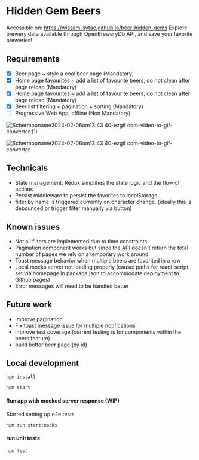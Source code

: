 # Hidden Gem Beers
Accessible on: https://wissam-sytac.github.io/beer-hidden-gems
Explore brewery data available through OpenBreweryDb API, and save your favorite breweries!

## Requirements
- [x] Beer page ~ style a cool beer page (Mandatory)
- [x] Home page favourites ~ add a list of favourite beers, do not clean after page reload  (Mandatory)
- [x] Home page favourites ~ add a list of favourite beers, do not clean after page reload  (Mandatory)
- [x] Beer list filtering + pagination + sorting (Mandatory)
- [ ] Progressive Web App, offline (Non Mandatory)

![Schermopname2024-02-06om13 43 40-ezgif com-video-to-gif-converter (1)](https://github.com/wissam-sytac/beer-hidden-gems/assets/42930136/e4f46399-d790-4980-9556-fb3969f05d35)

![Schermopname2024-02-06om13 43 40-ezgif com-video-to-gif-converter](https://github.com/wissam-sytac/beer-hidden-gems/assets/42930136/70a00a4f-420a-47a2-acb3-733b1765b486)

## Technicals
- State management: Redux simplifies the state logic and the flow of actions
- Persist middleware to persist the favorites to localStorage
- filter by name is triggered currently on character change. (ideally this is debounced or trigger filter manually via button)

## Known issues
- Not all filters are implemented due to time constraints
- Pagination component works but since the API doesn't return the total number of pages we rely on a temporary work around
- Toast message behavior when multiple beers are favorited in a row
- Local mocks server not loading properly (cause: paths for react-script set via homepage in package.json to accommodate deployment to Github pages)
- Error messages will need to be handled better

## Future work
- Improve pagination
- Fix toast message issue for multiple notifications
- improve test coverage (current testing is for components within the beers feature)
- build better beer page (by id)

## Local development

```
npm install
```

```
npm start
```

#### Run app with mocked server response (WIP)
Started setting up e2e tests
```
npm run start:mocks
```

#### run unit tests
```
npm test
```
